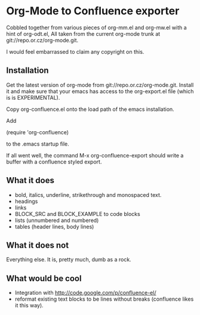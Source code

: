 Org-Mode to Confluence exporter
===============================

Cobbled together from various pieces of org-mm.el and org-mw.el with a
hint of org-odt.el, All taken from the current org-mode trunk at
git://repo.or.cz/org-mode.git.

I would feel embarrassed to claim any copyright on this.


Installation
------------

Get the latest version of org-mode from
git://repo.or.cz/org-mode.git. Install it and make sure that your
emacs has access to the org-export.el file (which is is EXPERIMENTAL).

Copy org-confluence.el onto the load path of the emacs installation.

Add

(require 'org-confluence)

to the .emacs startup file.

If all went well, the command M-x org-confluence-export should write a buffer with a confluence styled export. 

What it does
------------

- bold, italics, underline, strikethrough and monospaced text.
- headings
- links
- BLOCK_SRC and BLOCK_EXAMPLE to code blocks
- lists (unnumbered and numbered)
- tables (header lines, body lines)


What it does not
----------------

Everything else. It is, pretty much, dumb as a rock.


What would be cool
------------------

- Integration with http://code.google.com/p/confluence-el/
- reformat existing text blocks to be lines without breaks (confluence likes it this way).






